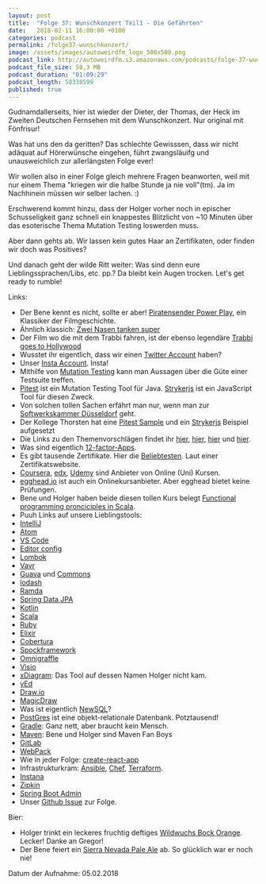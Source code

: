 ```yaml
---
layout: post
title:  "Folge 37: Wunschkonzert Teil1 - Die Gefährten"
date:   2018-02-11 16:00:00 +0100
categories: podcast
permalink: /folge37-wunschkonzert/
image: /assets/images/autoweirdfm_logo_500x500.png
podcast_link: http://autoweirdfm.s3.amazonaws.com/podcasts/folge-37-wunschkonzert.mp3
podcast_file_size: 58,3 MB
podcast_duration: "01:09:29"
podcast_length: 58338599
published: true
---
```


Gudnamdallerseits, hier ist wieder der Dieter, der Thomas, der Heck im Zweiten Deutschen Fernsehen mit dem Wunschkonzert. Nur original mit Fönfrisur!

Was hat uns den da geritten? Das schlechte Gewisssen, dass wir nicht adäquat auf Hörerwünsche eingehen, führt zwangsläuifg und unausweichlich zur allerlängsten Folge ever!

Wir wollen also in einer Folge gleich mehrere Fragen beanworten, weil mit nur einem Thema "kriegen wir die halbe Stunde ja nie voll"(tm). Ja im Nachhinein müssen wir selber lachen. :)

Erschwerend kommt hinzu, dass der Holger vorher noch in epischer Schusseligkeit ganz schnell ein knappestes Blitzlicht von ~10 Minuten über das esoterische Thema Mutation Testing loswerden muss. 

Aber dann gehts ab. Wir lassen kein gutes Haar an Zertifikaten, oder finden wir doch was Positives? 

Und danach geht der wilde Ritt weiter: Was sind denn eure Lieblingssprachen/Libs, etc. pp.? Da bleibt kein Augen trocken. Let's get ready to rumble!

Links:

- Der Bene kennt es nicht, sollte er aber! [Piratensender Power Play](https://www.youtube.com/watch?v=_sbr2iduTyQ), ein Klassiker der Filmgeschichte.
- Ähnlich klassich: [Zwei Nasen tanken super](https://www.youtube.com/watch?v=pyH8rW6423k)
- Der Film wo die mit dem Trabbi fahren, ist der ebenso legendäre [Trabbi goes to Hollywood](https://de.wikipedia.org/wiki/Trabbi_goes_to_Hollywood)
- Wusstet ihr eigentlich, dass wir einen [Twitter Account](https://twitter.com/autoweirdfm?lang=de) haben?
- Unser [Insta Account](https://www.instagram.com/autoweirdfm/). Insta!
- Mithilfe von [Mutation Testing](https://www.triology.de/blog/mutation-testing) kann man Aussagen über die Güte einer Testsuite treffen.
- [Pitest](http://pitest.org/) ist ein Mutation Testing Tool für Java. [Strykerjs](http://stryker-mutator.github.io/) ist ein JavaScript Tool für diesen Zweck. 
- Von solchen tollen Sachen erfährt man nur, wenn man zur [Softwerkskammer Düsseldorf](https://www.softwerkskammer.org/groups/duesseldorf) geht. 
- Der Kollege Thorsten hat eine [Pitest Sample](https://github.com/thbrunzendorf/mutation-testing-sample) und ein [Strykerjs](https://github.com/thbrunzendorf/mutation-testing-js) Beispiel aufgesetzt
- Die Links zu den Themenvorschlägen findet ihr [hier](https://github.com/autoweirdfm/autoweirdfm.github.io/issues/4), [hier](https://github.com/autoweirdfm/autoweirdfm.github.io/issues/34), [hier](https://github.com/autoweirdfm/autoweirdfm.github.io/issues/32) und [hier](https://github.com/autoweirdfm/autoweirdfm.github.io/issues/31).
- Was sind eigentlich [12-factor-Apps](https://12factor.net/de/).
- Es gibt tausende Zertifikate. Hier die [Beliebtesten](http://www.gocertify.com/certifications/index.html). Laut einer Zertifikatswebsite.
- [Coursera](https://www.coursera.org/), [edx](https://www.edx.org/), [Udemy](https://www.udemy.com/) sind Anbieter von Online (Uni) Kursen.
- [egghead.io](https://egghead.io/) ist auch ein Onlinekursanbieter. Aber egghead bietet keine Prüfungen.
- Bene und Holger haben beide diesen tollen Kurs belegt [Functional programming pronciciples in Scala](https://www.coursera.org/learn/progfun1).
- Puuh Links auf unsere Lieblingstools:
- [IntelliJ](https://www.jetbrains.com/idea/)
- [Atom](https://atom.io/)
- [VS Code](https://code.visualstudio.com/)
- [Editor config](http://editorconfig.org/)
- [Lombok](https://projectlombok.org/)
- [Vavr](http://www.vavr.io/)
- [Guava](https://github.com/google/guava) und [Commons](https://commons.apache.org/)
- [lodash](https://lodash.com/)
- [Ramda](http://ramdajs.com/)
- [Spring Data JPA](https://projects.spring.io/spring-data-jpa/)
- [Kotlin](https://kotlinlang.org/)
- [Scala](https://www.scala-lang.org/)
- [Ruby](https://www.ruby-lang.org/de/)
- [Elixir](https://elixir-lang.org/)
- [Cobertura](http://cobertura.github.io/cobertura/)
- [Spockframework](http://spockframework.org/)
- [Omnigraffle](https://www.omnigroup.com/omnigraffle)
- [Visio](https://products.office.com/de-de/visio/flowchart-software)
- [xDiagram](https://vutienthinh.wordpress.com/xdiagram/): Das Tool auf dessen Namen Holger nicht kam.
- [yEd](https://www.yworks.com/products/yed)
- [Draw.io](https://www.draw.io/)
- [MagicDraw](https://www.nomagic.com/products/magicdraw)
- Was ist eigentlich [NewSQL](https://de.wikipedia.org/wiki/NewSQL)?
- [PostGres](https://www.postgresql.org/) ist eine objekt-relationale Datenbank. Potztausend!
- [Gradle](https://gradle.org): Ganz nett, aber braucht kein Mensch.
- [Maven](https://maven.apache.org/): Bene und Holger sind Maven Fan Boys
- [GitLab](https://about.gitlab.com/)
- [WebPack](https://webpack.js.org/)
- Wie in jeder Folge: [create-react-app](https://github.com/facebook/create-react-app)
- Infrastrukturkram: [Ansible](https://www.ansible.com/), [Chef](https://www.chef.io/chef/), [Terraform](https://www.terraform.io/).
- [Instana](https://www.instana.com/)
- [Zipkin](https://zipkin.io/)
- [Spring Boot Admin](https://github.com/codecentric/spring-boot-admin)
- Unser [Github Issue](https://github.com/autoweirdfm/autoweirdfm.github.io/issues/39) zur Folge.

Bier:

- Holger trinkt ein leckeres fruchtig deftiges [Wildwuchs Bock Orange](https://untappd.com/b/wildwuchs-brauwerk-bock-o-range/1061075). Lecker! Danke an Gregor!
- Der Bene feiert ein [Sierra Nevada Pale Ale](https://untappd.com/b/sierra-nevada-brewing-co-pale-ale/6284) ab. So glücklich war er noch nie!

Datum der Aufnahme: 05.02.2018
